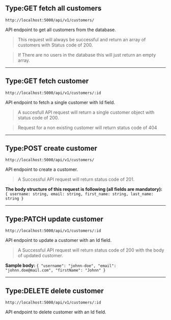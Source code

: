 ## Type:GET fetch all customers
`http://localhost:5000/api/v1/customers/`

API endpoint to get all customers from the database.

> This request will always be successful and return an array of customers with Status code of 200.

> If There are no users in the database this will just return an empty array.

***

## Type:GET fetch customer
`http://localhost:5000/api/v1/customers/:id`

API endpoint to fetch a single customer with Id field.

> A succesfull API request will return a single customer object with status code of 200.

> Request for a non existing customer will return status code of 404

***
## Type:POST create customer
`http://localhost:5000/api/v1/customers/`

API endpoint to create a customer.

> A Successful API request will return status code of 201.

**The body structure of this request is following (all fields are mandatory):**
`{
    username: string,
    email: string,
    first_name: string,
    last_name: string
}`

***

## Type:PATCH update customer
`http://localhost:5000/api/v1/customers/:id`

API endpoint to update a customer with an Id field.

> A Successful API request will return status code of 200 with the body of updated customer.

**Sample body:**
`{
    "username": "johnn-doe",
    "email": "johnn.doe@mail.com",
    "firstName": "Johnn"
}`

***

## Type:DELETE delete customer
`http://localhost:5000/api/v1/customers/:id`

API endpoint to delete customer with an Id field.
